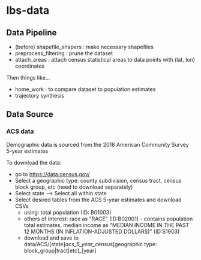 # lbs-data


## Data Pipeline

- (before) shapefile_shapers : make necessary shapefiles
- preprocess_filtering : prune the dataset
- attach_areas : attach census statistical areas to data points with (lat, lon) coordinates

Then things like...

- home_work : to compare dataset to population estimates
- trajectory synthesis



## Data Source

### ACS data

Demographic data is sourced from the 2018 American Community Survey 5-year estimates

To download the data:
- go to https://data.census.gov/
- Select a geographic type: county subdivision, census tract, census block group, etc (need to download separately)
- Select state --> Select all within state
- Select desired tables from the ACS 5-year estimates and download CSVs
  - using: total population (ID: B01003)
  - others of  interest: race as "RACE" (ID:B02001) - contains population total estimates, median income as "MEDIAN INCOME IN THE PAST 12 MONTHS (IN <year> INFLATION-ADJUSTED DOLLARS)" (ID:S1903)
  - download and save to data/ACS/[state]_acs_5_year_census_[geographic type: block_group|tract|etc]_[year]
